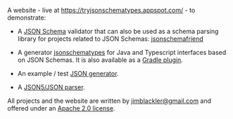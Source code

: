 A website - live at https://tryjsonschematypes.appspot.com/ - to demonstrate:

*   A [JSON Schema](https://json-schema.org/) validator that can also be used as
    a schema parsing library for projects related to JSON Schemas:
    [jsonschemafriend](https://github.com/jimblackler/jsonschemafriend)

*   A generator
    [jsonschematypes](https://github.com/jimblackler/jsonschematypes/tree/master/codegen)
    for Java and Typescript interfaces based on JSON Schemas. It is also
    available as a
    [Gradle plugin](https://github.com/jimblackler/jsonschematypes/tree/master/plugin).

*   An example / test [JSON generator](https://github.com/jimblackler/jsongenerator).

*   A [JSON5/JSON parser](https://github.com/jimblackler/usejson).

All projects and the website are written by jimblackler@gmail.com and offered
under an [Apache 2.0 license](https://www.apache.org/licenses/LICENSE-2.0).
